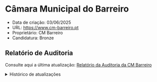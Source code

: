 # Câmara Municipal do Barreiro
- Data de criação: 03/06/2025
- URL: https://www.cm-barreiro.pt
- Proprietário: CM Barreiro
- Candidatura: Bronze


## Relatório de Auditoria

Consulte aqui a última atualização: [Relatório da Auditoria da CM Barreiro](12092025_report_002.html)

<details>
  <summary>Histórico de atualizações</summary>
  <ul aria-label="lista de relatórios já efetuados">
    <li><a href="12092025_report_002.html">(12/09/2025). Relatório da CM Barreiro</li>
    <li><a href="relatorio_report_002.html">(08/08/2025). Relatório da CM Barreiro</li>
  </ul>
</details>

